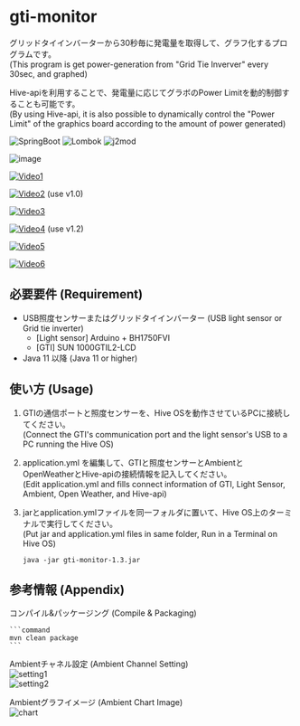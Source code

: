 # gti-monitor

グリッドタイインバーターから30秒毎に発電量を取得して、グラフ化するプログラムです。  
(This program is get power-generation from "Grid Tie Inverver" every 30sec, and graphed)

Hive-apiを利用することで、発電量に応じてグラボのPower Limitを動的制御することも可能です。  
(By using Hive-api, it is also possible to dynamically control the "Power Limit" of the graphics board according to the amount of power generated)

![SpringBoot](https://img.shields.io/badge/SpringBoot-2.5.6-green.svg) 
![Lombok](https://img.shields.io/badge/Lombok-1.18.20-green.svg) 
![j2mod](https://img.shields.io/badge/j2mod-3.1.1-green.svg)

![image](https://user-images.githubusercontent.com/46586035/156319330-8c099f52-ccd8-435d-bcae-aed07b43d51e.png)

[![Video1](https://img.youtube.com/vi/aoAeCjsPBZ8/0.jpg)](https://www.youtube.com/watch?v=aoAeCjsPBZ8)

[![Video2](https://img.youtube.com/vi/dU6PKDX_2wg/0.jpg)](https://www.youtube.com/watch?v=dU6PKDX_2wg) (use v1.0)

[![Video3](https://img.youtube.com/vi/-XozmxAGuGM/0.jpg)](https://www.youtube.com/watch?v=-XozmxAGuGM)

[![Video4](https://img.youtube.com/vi/t2q48zudbes/0.jpg)](https://www.youtube.com/watch?v=t2q48zudbes) (use v1.2)

[![Video5](https://img.youtube.com/vi/VNIPfq1SQAE/0.jpg)](https://www.youtube.com/watch?v=VNIPfq1SQAE)

[![Video6](https://img.youtube.com/vi/P8n4UprHtAU/0.jpg)](https://www.youtube.com/watch?v=P8n4UprHtAU)

## 必要要件 (Requirement)

- USB照度センサーまたはグリッドタイインバーター (USB light sensor or Grid tie inverter)
  - [Light sensor] Arduino + BH1750FVI
  - [GTI] SUN 1000GTIL2-LCD
- Java 11 以降 (Java 11 or higher)

## 使い方 (Usage)

1. GTIの通信ポートと照度センサーを、Hive OSを動作させているPCに接続してください。  
   (Connect the GTI's communication port and the light sensor's USB to a PC running the Hive OS)

2. application.yml を編集して、GTIと照度センサーとAmbientとOpenWeatherとHive-apiの接続情報を記入してください。  
   (Edit application.yml and fills connect information of GTI, Light Sensor, Ambient, Open Weather, and Hive-api)

3. jarとapplication.ymlファイルを同一フォルダに置いて、Hive OS上のターミナルで実行してください。  
   (Put jar and application.yml files in same folder, Run in a Terminal on Hive OS)

     ```command
     java -jar gti-monitor-1.3.jar
     ```

## 参考情報 (Appendix)

コンパイル&パッケージング (Compile & Packaging)

    ```command
    mvn clean package
    ```

Ambientチャネル設定 (Ambient Channel Setting)  
<img alt="setting1" src="https://user-images.githubusercontent.com/46586035/171455991-c12de70d-3766-43e8-9f9f-b890977039ad.png">  
<img alt="setting2" src="https://user-images.githubusercontent.com/46586035/171455997-1bc3f1a7-d169-4b42-98b6-d82028de43fe.png">

Ambientグラフイメージ (Ambient Chart Image)  
<img alt="chart" src="https://user-images.githubusercontent.com/46586035/171456781-4bfc29ec-3690-477e-a996-da3ffe7dc909.png">
